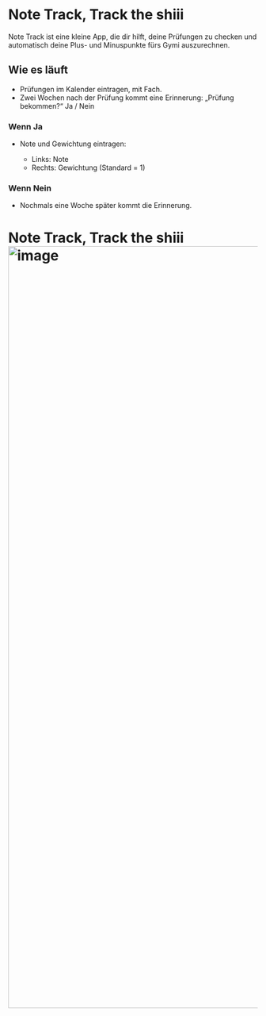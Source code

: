 # Note Track, Track the shiii

Note Track ist eine kleine App, die dir hilft, deine Prüfungen zu checken und automatisch deine Plus- und Minuspunkte fürs Gymi auszurechnen.

## Wie es läuft

* Prüfungen im Kalender eintragen, mit Fach.
* Zwei Wochen nach der Prüfung kommt eine Erinnerung:
  „Prüfung bekommen?“ Ja / Nein

### Wenn Ja

* Note und Gewichtung eintragen:

  * Links: Note
  * Rechts: Gewichtung (Standard = 1)

### Wenn Nein

* Nochmals eine Woche später kommt die Erinnerung.

# Note Track, Track the shiii<img width="1024" height="1536" alt="image" src="https://github.com/user-attachments/assets/5da26981-51b6-4d43-826d-3651f87a4c3b" />

